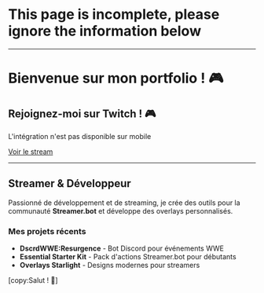 # This page is incomplete, please ignore the information below

---
# Bienvenue sur mon portfolio ! 🎮

<div class="twitch-container">
    <div id="twitch-embed"></div>
</div>

<div class="mobile-twitch-message">
    <h2>Rejoignez-moi sur Twitch ! 🎮</h2>
    <p>L'intégration n'est pas disponible sur mobile</p>
    <a href="https://twitch.tv/sorylokan" class="btn">Voir le stream</a>
</div>

---

## Streamer & Développeur

Passionné de développement et de streaming, je crée des outils pour la communauté **Streamer.bot** et développe des overlays personnalisés.

### Mes projets récents
- **DscrdWWE:Resurgence** - Bot Discord pour événements WWE
- **Essential Starter Kit** - Pack d'actions Streamer.bot pour débutants
- **Overlays Starlight** - Designs modernes pour streamers

[copy:Salut ! 👋]